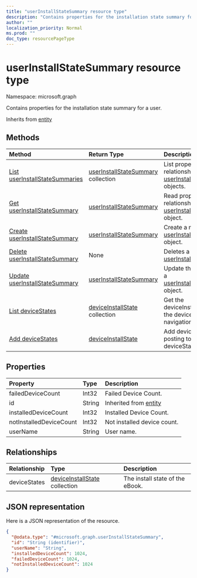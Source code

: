 ```yaml
---
title: "userInstallStateSummary resource type"
description: "Contains properties for the installation state summary for a user."
author: ""
localization_priority: Normal
ms.prod: ""
doc_type: resourcePageType
---
```


# userInstallStateSummary resource type


Namespace: microsoft.graph

Contains properties for the installation state summary for a user.


Inherits from [entity](../resources/entity.md)

## Methods
|Method|Return Type|Description|
|:---|:---|:---|
|[List userInstallStateSummaries](../api/userinstallstatesummary-list.md)|[userInstallStateSummary](../resources/userinstallstatesummary.md) collection|List properties and relationships of the [userInstallStateSummary](../resources/userinstallstatesummary.md) objects.|
|[Get userInstallStateSummary](../api/userinstallstatesummary-get.md)|[userInstallStateSummary](../resources/userinstallstatesummary.md)|Read properties and relationships of the [userInstallStateSummary](../resources/userinstallstatesummary.md) object.|
|[Create userInstallStateSummary](../api/userinstallstatesummary-create.md)|[userInstallStateSummary](../resources/userinstallstatesummary.md)|Create a new [userInstallStateSummary](../resources/userinstallstatesummary.md) object.|
|[Delete userInstallStateSummary](../api/userinstallstatesummary-delete.md)|None|Deletes a [userInstallStateSummary](../resources/userinstallstatesummary.md).|
|[Update userInstallStateSummary](../api/userinstallstatesummary-update.md)|[userInstallStateSummary](../resources/userinstallstatesummary.md)|Update the properties of a [userInstallStateSummary](../resources/userinstallstatesummary.md) object.|
|[List deviceStates](../api/userinstallstatesummary-list-devicestates.md)|[deviceInstallState](../resources/deviceinstallstate.md) collection|Get the deviceInstallStates from the deviceStates navigation property.|
|[Add deviceStates](../api/userinstallstatesummary-post-devicestates.md)|[deviceInstallState](../resources/deviceinstallstate.md)|Add deviceStates by posting to the deviceStates collection.|

## Properties
|Property|Type|Description|
|:---|:---|:---|
|failedDeviceCount|Int32|Failed Device Count.|
|id|String| Inherited from [entity](../resources/entity.md)|
|installedDeviceCount|Int32|Installed Device Count.|
|notInstalledDeviceCount|Int32|Not installed device count.|
|userName|String|User name.|

## Relationships
|Relationship|Type|Description|
|:---|:---|:---|
|deviceStates|[deviceInstallState](../resources/deviceinstallstate.md) collection|The install state of the eBook.|

## JSON representation
Here is a JSON representation of the resource.
<!-- {
  "blockType": "resource",
  "keyProperty": "id",
  "@odata.type": "microsoft.graph.userInstallStateSummary",
  "baseType": "microsoft.graph.entity",
  "openType": false
}
-->
``` json
{
  "@odata.type": "#microsoft.graph.userInstallStateSummary",
  "id": "String (identifier)",
  "userName": "String",
  "installedDeviceCount": 1024,
  "failedDeviceCount": 1024,
  "notInstalledDeviceCount": 1024
}
```

